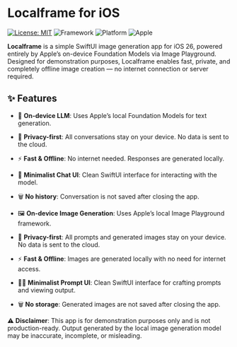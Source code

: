 # Localframe for iOS
[![License: MIT](https://img.shields.io/badge/license-MIT-orange)](https://opensource.org/license/mit)
![Framework](https://img.shields.io/badge/SwiftUI-orange)
![Platform](https://img.shields.io/badge/Platforms-iOS-orange)
![Apple](https://img.shields.io/badge/Apple-000000?style=flat&logo=apple)


**Localframe** is a simple SwiftUI image generation app for iOS 26, powered entirely by Apple’s on-device Foundation Models via Image Playground. Designed for demonstration purposes, Localframe enables fast, private, and completely offline image creation — no internet connection or server required.

## ✨ Features

- 🧠 **On-device LLM**: Uses Apple’s local Foundation Models for text generation.
- 🔐 **Privacy-first**: All conversations stay on your device. No data is sent to the cloud.
- ⚡ **Fast & Offline**: No internet needed. Responses are generated locally.
- 💬 **Minimalist Chat UI**: Clean SwiftUI interface for interacting with the model.
- 🗑️ **No history**: Conversation is not saved after closing the app.


- 🖼️ **On-device Image Generation**: Uses Apple’s local Image Playground framework.
- 🔐 **Privacy-first**: All prompts and generated images stay on your device. No data is sent to the cloud.
- ⚡ **Fast & Offline**: Images are generated locally with no need for internet access.
- 🧑‍🎨 **Minimalist Prompt UI**: Clean SwiftUI interface for crafting prompts and viewing output.
- 🗑️ **No storage**: Generated images are not saved after closing the app.


⚠️ **Disclaimer**: This app is for demonstration purposes only and is not production-ready. Output generated by the local image generation model may be inaccurate, incomplete, or misleading.